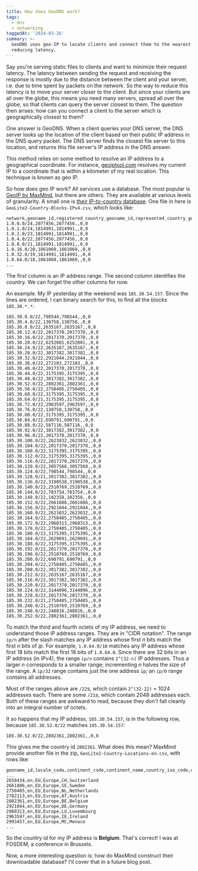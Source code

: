 ```yaml
---
title: How does GeoDNS work?
tags:
  - dns
  - networking
taggedAt: '2024-03-26'
summary: >-
  GeoDNS uses geo-IP to locate clients and connect them to the nearest server,
  reducing latency.
---
```


Say you're serving static files to clients and want to minimize their request latency. The latency between sending the request and receiving the response is mostly due to the distance between the client and your server, i.e. due to time spent by packets on the network. So the way to reduce this latency is to move your server closer to the client. But since your clients are all over the globe, this means you need many servers, spread all over the globe, so that clients can query the server closest to them. The question then arises: how can you connect a client to the server which is geographically closest to them?

One answer is GeoDNS. When a client queries your DNS server, the DNS server looks up the location of the client based on their public IP address in the DNS query packet. The DNS server finds the closest file server to this location, and returns this file server's IP address in the DNS answer.

This method relies on some method to resolve an IP address to a geographical coordinate. For instance, [geoiptool.com](https://geoiptool.com/) resolves my current IP to a coordinate that is within a kilometer of my real location. This technique is known as geo IP.

So how does geo IP work? All services use a database. The most popular is [GeoIP by MaxMind](http://dev.maxmind.com/geoip/), but there are others. They are available at various levels of granularity. A small one is [their IP-to-country database](http://geolite.maxmind.com/download/geoip/database/GeoLite2-Country-CSV.zip). One file in here is `GeoLite2-Country-Blocks-IPv4.csv`, which looks like:

```
network,geoname_id,registered_country_geoname_id,represented_country_geoname_id,is_anonymous_proxy,is_satellite_provider
1.0.0.0/24,2077456,2077456,,0,0
1.0.1.0/24,1814991,1814991,,0,0
1.0.2.0/23,1814991,1814991,,0,0
1.0.4.0/22,2077456,2077456,,0,0
1.0.8.0/21,1814991,1814991,,0,0
1.0.16.0/20,1861060,1861060,,0,0
1.0.32.0/19,1814991,1814991,,0,0
1.0.64.0/18,1861060,1861060,,0,0
...
```

The first column is an IP address range. The second column identifies the country. We can forget the other columns for now.

An example. My IP yesterday at the weekend was `185.30.54.157`. Since the lines are ordered, I can binary search for this, to find all the blocks `185.30.*.*`:

```
185.30.0.0/22,798544,798544,,0,0
185.30.4.0/22,130758,130758,,0,0
185.30.8.0/22,2635167,2635167,,0,0
185.30.12.0/22,2017370,2017370,,0,0
185.30.16.0/22,2017370,2017370,,0,0
185.30.20.0/22,6252001,6252001,,0,0
185.30.24.0/22,2635167,2635167,,0,0
185.30.28.0/22,3017382,3017382,,0,0
185.30.32.0/22,2921044,2921044,,0,0
185.30.36.0/22,272103,272103,,0,0
185.30.40.0/22,2017370,2017370,,0,0
185.30.44.0/22,3175395,3175395,,0,0
185.30.48.0/22,3017382,3017382,,0,0
185.30.52.0/22,2802361,2802361,,0,0
185.30.56.0/22,2750405,2750405,,0,0
185.30.60.0/22,3175395,3175395,,0,0
185.30.64.0/21,3175395,3175395,,0,0
185.30.72.0/22,2963597,2963597,,0,0
185.30.76.0/22,130758,130758,,0,0
185.30.80.0/22,3175395,3175395,,0,0
185.30.84.0/22,690791,690791,,0,0
185.30.88.0/22,587116,587116,,0,0
185.30.92.0/22,3017382,3017382,,0,0
185.30.96.0/22,2017370,2017370,,0,0
185.30.100.0/22,2623032,2623032,,0,0
185.30.104.0/22,2017370,2017370,,0,0
185.30.108.0/22,3175395,3175395,,0,0
185.30.112.0/22,3175395,3175395,,0,0
185.30.116.0/22,2017370,2017370,,0,0
185.30.120.0/22,3057568,3057568,,0,0
185.30.124.0/22,798544,798544,,0,0
185.30.128.0/21,3017382,3017382,,0,0
185.30.136.0/22,3190538,3190538,,0,0
185.30.140.0/22,2510769,2510769,,0,0
185.30.144.0/22,783754,783754,,0,0
185.30.148.0/22,102358,102358,,0,0
185.30.152.0/22,2661886,2661886,,0,0
185.30.156.0/22,2921044,2921044,,0,0
185.30.160.0/22,2623032,2623032,,0,0
185.30.164.0/22,2750405,2750405,,0,0
185.30.172.0/22,2960313,2960313,,0,0
185.30.176.0/22,2750405,2750405,,0,0
185.30.180.0/22,3175395,3175395,,0,0
185.30.184.0/22,2629691,2629691,,0,0
185.30.188.0/22,3175395,3175395,,0,0
185.30.192.0/22,2017370,2017370,,0,0
185.30.196.0/22,2510769,2510769,,0,0
185.30.200.0/22,690791,690791,,0,0
185.30.204.0/22,2750405,2750405,,0,0
185.30.208.0/22,3017382,3017382,,0,0
185.30.212.0/22,2635167,2635167,,0,0
185.30.216.0/22,3017382,3017382,,0,0
185.30.220.0/22,2017370,2017370,,0,0
185.30.224.0/22,3144096,3144096,,0,0
185.30.228.0/22,2017370,2017370,,0,0
185.30.232.0/21,2750405,2750405,,0,0
185.30.240.0/21,2510769,2510769,,0,0
185.30.248.0/22,248816,248816,,0,0
185.30.252.0/22,2802361,2802361,,0,0
```

To match the third and fourth octets of my IP address, we need to understand those IP address ranges. They are in "CIDR notation". The range `ip/n` after the slash matches any IP address whose first *n* bits match the first *n* bits of *ip*. For example, `1.0.64.0/18` matches any IP address whose first 18 bits match the first 18 bits of `1.0.64.0`. Since there are 32 bits in an IP address (in IPv4), the range `ip/n` contains `2^(32-n)` IP addresses. Thus a larger *n* corresponds to a smaller range; incrementing *n* halves the size of the range. A `ip/32` range contains just the one address `ip`; an `ip/0` range contains all addresses.

Most of the ranges above are `/22`s, which contain `2^(32-22)` = 1024 addresses each. There are some `/21`s, which contain 2048 addresses each. Both of these ranges are awkward to read, because they don't fall cleanly into an integral number of octets.

It so happens that my IP address, `185.30.54.157`, is in the following row, because `185.30.52.0/22` matches `185.30.54.157`:

```
185.30.52.0/22,2802361,2802361,,0,0
```

This gives me the country id `2802361`. What does this mean? MaxMind provide another file in the zip, `GeoLite2-Country-Locations-en.csv`, with rows like:

```
geoname_id,locale_code,continent_code,continent_name,country_iso_code,country_name
...
2658434,en,EU,Europe,CH,Switzerland
2661886,en,EU,Europe,SE,Sweden
2750405,en,EU,Europe,NL,Netherlands
2782113,en,EU,Europe,AT,Austria
2802361,en,EU,Europe,BE,Belgium
2921044,en,EU,Europe,DE,Germany
2960313,en,EU,Europe,LU,Luxembourg
2963597,en,EU,Europe,IE,Ireland
2993457,en,EU,Europe,MC,Monaco
...
```

So the country id for my IP address is **Belgium**. That's correct! I was at FOSDEM, a conference in Brussels.

Now, a more interesting question is: how do MaxMind construct their downloadable database? I'll cover that in a future blog post.
